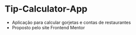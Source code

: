# Tip-Calculator-App
 - Aplicação para calcular gorjetas e contas de restaurantes
 - Proposto pelo site Frontend Mentor
